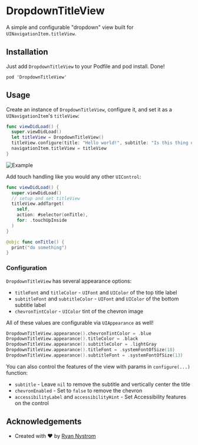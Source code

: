 # DropdownTitleView

A simple and configurable "dropdown" view built for `UINavigationItem.titleView`.

## Installation

Just add `DropdownTitleView` to your Podfile and pod install. Done!

```
pod 'DropdownTitleView'
```

## Usage

Create an instance of `DropdownTitleView`, configure it, and set it as a `UINavigationItem`'s `titleView`:

```swift
func viewDidLoad() {
  super.viewDidLoad()
  let titleView = DropdownTitleView()
  titleView.configure(title: "Hello world!", subtitle: "Is this thing on?")
  navigationItem.titleView = titleView
}
```

![Example](readme.png)

Add touch handling like you would any other `UIControl`:

```swift
func viewDidLoad() {
  super.viewDidLoad()
  // setup and set titleView
  titleView.addTarget(
    self, 
    action: #selector(onTitle), 
    for: .touchUpInside
  )
}

@objc func onTitle() {
  print("do something")
}
```

### Configuration

`DropdownTitleView` has several appearance options:

- `titleFont` and `titleColor` - `UIFont` and `UIColor` of the top title label
- `subtitleFont` and `subtitleColor` - `UIFont` and `UIColor` of the bottom subtitle label
- `chevronTintColor` - `UIColor` tint of the chevron image

All of these values are configurable via `UIAppearance` as well!

```swift
DropdownTitleView.appearance().chevronTintColor = .blue
DropdownTitleView.appearance().titleColor = .black
DropdownTitleView.appearance().subtitleColor = .lightGray
DropdownTitleView.appearance().titleFont = .systemFontOfSize(18)
DropdownTitleView.appearance().subtitleFont = .systemFontOfSize(13)
```

You can also control the features of the view with params in `configure(...)` function:

- `subtitle` - Leave `nil` to remove the subtitle and vertically center the title
- `chevronEnabled` - Set to `false` to remove the chevron
- `accessibilityLabel` and `accessibilityHint` - Set Accessibility features on the control

## Acknowledgements

- Created with ❤️ by [Ryan Nystrom](https://twitter.com/_ryannystrom)
